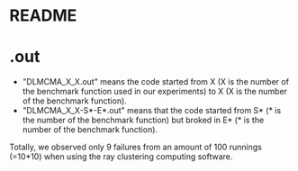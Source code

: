 # README

# .out

* "DLMCMA_X_X.out" means the code started from X (X is the number of the benchmark function used in our experiments) to X (X is the number of the benchmark function).
* "DLMCMA_X_X-S*-E*.out" means that the code started from S* (* is the number of the benchmark function) but broked in E* (* is the number of the benchmark function).

Totally, we observed only 9 failures from an amount of 100 runnings (=10*10) when using the ray clustering computing software.
